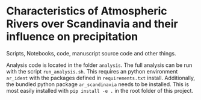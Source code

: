 # Characteristics of Atmospheric Rivers over Scandinavia and their influence on precipitation

Scripts, Notebooks, code, manuscript source code and other things.

Analysis code is located in the folder `analysis`.
The full analysis can be run with the script `run_analysis.sh`.
This requires an python environment `ar_ident` with the packages defined in `requirements.txt` install.
Additionally, the bundled python package `ar_scandinavia` needs to be installed.
This is most easily installed with `pip install -e .` in the root folder of this project.
